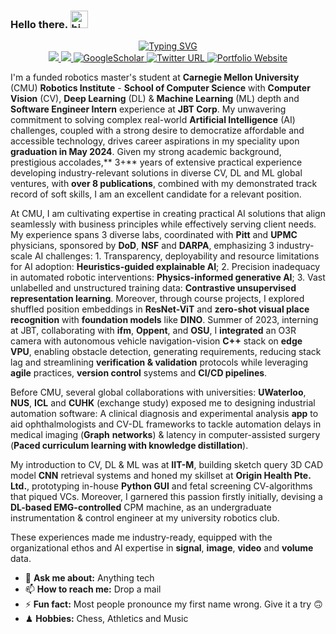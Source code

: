 ### Hello there. <img src="https://user-images.githubusercontent.com/1303154/88677602-1635ba80-d120-11ea-84d8-d263ba5fc3c0.gif" width="28" height="28" alt="hi">


<div align="center">
<p align="center">
<a href="https://github.com/VIEKASH2001">
    <img src="https://readme-typing-svg.demolab.com?font=Georgia&size=18&duration=2000&pause=500&multiline=true&width=500&height=80&lines=Viekash+Vinoth+Kumar;Computer+Vision+%7C+Deep+Learning+%7C+Machine+Learning" alt="Typing SVG" />
</a>
<br/>

<a href="https://www.linkedin.com/in/viekash-v-k/">
    <img src="https://img.shields.io/badge/-Linkedin-blue?style=flat&logo=linkedin">
</a>
<a href="mailto:vvinothk@andrew.cmu.edu">
    <img src="https://img.shields.io/badge/-Email-red?style=flat&logo=gmail&logoColor=white">
</a>
<a href='https://scholar.google.com/citations?user=P9ZYvMYAAAAJ&hl=en' target="_blank">
    <img alt='GoogleScholar' src='https://img.shields.io/badge/Scholar-100000?style=flat&logo=GoogleScholar&logoColor=white&&color=0181FF'>
</a>
    
<a href="https://twitter.com/ViekashK">
    <img alt="Twitter URL" src="https://img.shields.io/twitter/url?color=blue&label=Twitter&style=social&url=https%3A%2F%2Ftwitter.com%2FDhruvSrikanth">
</a>

<a href='https://sites.google.com/view/viekash' target="_blank">
    <img alt='Portfolio Website' src='https://img.shields.io/badge/Website-FF5722?style=flat&logoColor=white&&color=FFA500'>
</a>

<br/> 
</p>
</div>

I'm a funded robotics master's student at **Carnegie Mellon University** (CMU) **Robotics Institute** - **School of Computer Science** with **Computer Vision** (CV), **Deep Learning** (DL) & **Machine Learning** (ML) depth and **Software Engineer Intern** experience at **JBT Corp**. My unwavering commitment to solving complex real-world **Artificial Intelligence** (AI) challenges, coupled with a strong desire to democratize affordable and accessible technology, drives career aspirations in my speciality upon **graduation in May 2024**. Given my strong academic background, prestigious accolades,** 3+** years of extensive practical experience developing industry-relevant solutions in diverse CV, DL and ML global ventures, with **over 8 publications**, combined with my demonstrated track record of soft skills, I am an excellent candidate for a relevant position.

At CMU, I am cultivating expertise in creating practical AI solutions that align seamlessly with business principles while effectively serving client needs. My experience spans 3 diverse labs, coordinated with **Pitt** and **UPMC** physicians, sponsored by **DoD**, **NSF** and **DARPA**, emphasizing 3 industry-scale AI challenges: 1. Transparency, deployability and resource limitations for AI adoption: **Heuristics-guided explainable AI**; 2. Precision inadequacy in automated robotic interventions: **Physics-informed generative AI**; 3. Vast unlabelled and unstructured training data: **Contrastive unsupervised representation learning**. Moreover, through course projects, I explored shuffled position embeddings in **ResNet-ViT** and **zero-shot visual place recognition** with **foundation models** like **DINO**. Summer of 2023, interning at JBT, collaborating with **ifm**, **Oppent**, and **OSU**, I **integrated** an O3R camera with autonomous vehicle navigation-vision **C++** stack on **edge VPU**, enabling obstacle detection, generating requirements, reducing stack lag and streamlining **verification & validation** protocols while leveraging **agile** practices, **version control** systems and **CI/CD pipelines**.

Before CMU, several global collaborations with universities: **UWaterloo**, **NUS**, **ICL** and **CUHK** (exchange study) exposed me to designing industrial automation software: A clinical diagnosis and experimental analysis **app** to aid ophthalmologists and CV-DL frameworks to tackle automation delays in medical imaging (**Graph** **networks**) & latency in computer-assisted surgery (**Paced curriculum learning with knowledge distillation**). 

My introduction to CV, DL & ML was at **IIT-M**, building sketch query 3D CAD model **CNN** retrieval systems and honed my skillset at **Origin Health Pte. Ltd.**, prototyping in-house **Python GUI** and fetal screening CV-algorithms that piqued VCs. Moreover, I garnered this passion firstly initially, devising a **DL-based EMG-controlled** CPM machine, as an undergraduate instrumentation & control engineer at my university robotics club. 

These experiences made me industry-ready, equipped with the organizational ethos and AI expertise in **signal**, **image**, **video** and **volume** data.



- 💬 **Ask me about:** Anything tech
- 📫 **How to reach me:** Drop a mail
- ⚡ **Fun fact:** Most people pronounce my first name wrong. Give it a try 🙃
- ♟ **Hobbies:** Chess, Athletics and Music

</div>
